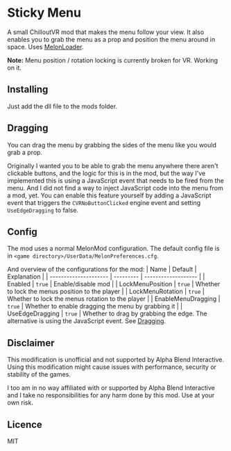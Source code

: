 # Sticky Menu
A small ChilloutVR mod that makes the menu follow your view. It also enables you to grab the menu as a prop and position the menu around in space. Uses [MelonLoader](https://github.com/LavaGang/MelonLoader).

**Note:** Menu position / rotation locking is currently broken for VR. Working on it.

## Installing
Just add the dll file to the mods folder.

## Dragging
You can drag the menu by grabbing the sides of the menu like you would grab a prop.

Originally I wanted you to be able to grab the menu anywhere there aren't clickable buttons, and the logic for this is in the mod, but the way I've implemented this is using a JavaScript event that needs to be fired from the menu. And I did not find a way to inject JavaScript code into the menu from a mod, yet. You can enable this feature yourself by adding a JavaScript event that triggers the `CVRNoButtonClicked` engine event and setting `UseEdgeDragging` to false.

## Config
The mod uses a normal MelonMod configuration. The default config file is in `<game directory>/UserData/MelonPreferences.cfg`.

And overview of the configurations for the mod:
| Name                  | Default   | Explanation         |
| --------------------- | --------- | ------------------- |
| Enabled               | `true`    | Enable/disable mod  |
| LockMenuPosition      | `true`    | Whether to lock the menus position to the player |
| LockMenuRotation      | `true`    | Whether to lock the menus rotation to the player |
| EnableMenuDragging    | `true`    | Whether to enable dragging the menu by grabbing it |
| UseEdgeDragging       | `true`    | Whether to drag by grabbing the edge. The alternative is using the JavaScript event. See [Dragging](##dragging).

## Disclaimer

This modification is unofficial and not supported by Alpha Blend Interactive. Using this modification might cause issues with performance, security or stability of the games.

I too am in no way affiliated with or supported by Alpha Blend Interactive and I take no responsibilities for any harm done by this mod. Use at your own risk.

## Licence
MIT